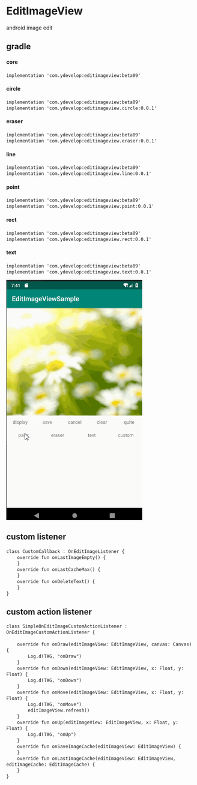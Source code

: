 # EditImageView

android image edit

## gradle 

#### core

    implementation 'com.ydevelop:editimageview:beta09'

#### circle

    implementation 'com.ydevelop:editimageview:beta09'
    implementation 'com.ydevelop:editimageview.circle:0.0.1'

#### eraser

    implementation 'com.ydevelop:editimageview:beta09'
    implementation 'com.ydevelop:editimageview.eraser:0.0.1'
    
#### line

    implementation 'com.ydevelop:editimageview:beta09'
    implementation 'com.ydevelop:editimageview.line:0.0.1'
    
#### point

    implementation 'com.ydevelop:editimageview:beta09'
    implementation 'com.ydevelop:editimageview.point:0.0.1'
    
#### rect

    implementation 'com.ydevelop:editimageview:beta09'
    implementation 'com.ydevelop:editimageview.rect:0.0.1'
    
#### text

    implementation 'com.ydevelop:editimageview:beta09'
    implementation 'com.ydevelop:editimageview.text:0.0.1'

![](https://github.com/7449/EditImageView/blob/master/screen/edit_image_sample.gif)
   
## custom listener

    class CustomCallback : OnEditImageListener {
        override fun onLastImageEmpty() {
        }
        override fun onLastCacheMax() {
        }
        override fun onDeleteText() {
        }
    }
    
## custom action listener

    class SimpleOnEditImageCustomActionListener : OnEditImageCustomActionListener {
    
        override fun onDraw(editImageView: EditImageView, canvas: Canvas) {
            Log.d(TAG, "onDraw")
        }
        override fun onDown(editImageView: EditImageView, x: Float, y: Float) {
            Log.d(TAG, "onDown")
        }
        override fun onMove(editImageView: EditImageView, x: Float, y: Float) {
            Log.d(TAG, "onMove")
            editImageView.refresh()
        }
        override fun onUp(editImageView: EditImageView, x: Float, y: Float) {
            Log.d(TAG, "onUp")
        }
        override fun onSaveImageCache(editImageView: EditImageView) {
        }
        override fun onLastImageCache(editImageView: EditImageView, editImageCache: EditImageCache) {
        }
    }